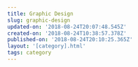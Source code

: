```yaml
---
title: Graphic Design
slug: graphic-design
updated-on: '2018-08-24T20:07:48.545Z'
created-on: '2018-08-24T10:38:57.378Z'
published-on: '2018-08-24T20:10:25.365Z'
layout: '[category].html'
tags: category
---
```



